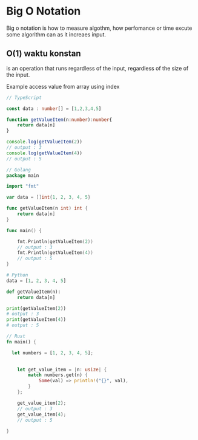 # Big O Notation
Big o notation is how to measure algothm, how  perfomance or time excute some algorithm can as it increaes input. 

## O(1) waktu konstan
is an operation that runs regardless of the input, regardless of the size of the input.

Example access value from array using index

```typescript
// TypeScript

const data : number[] = [1,2,3,4,5]

function getValueItem(n:number):number{
    return data[n]
}

console.log(getValueItem(2))
// output : 3
console.log(getValueItem(4))
// output : 5

```
```go
// Golang
package main

import "fmt"

var data = []int{1, 2, 3, 4, 5}

func getValueItem(n int) int {
	return data[n]
}

func main() {

	fmt.Println(getValueItem(2))
	// output : 3
	fmt.Println(getValueItem(4))
	// output : 5
}

``` 
```python
# Python
data = [1, 2, 3, 4, 5]

def getValueItem(n):
    return data[n]

print(getValueItem(2))
# output : 3
print(getValueItem(4))
# output : 5
```
```rust
// Rust
fn main() {

  let numbers = [1, 2, 3, 4, 5];
 

    let get_value_item = |n: usize| {
        match numbers.get(n) {
            Some(val) => println!("{}", val),
        }
    };

    get_value_item(2);
    // output : 3
    get_value_item(4);
    // output : 5
    
}
```
